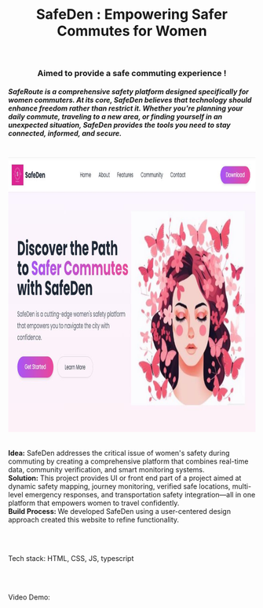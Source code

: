 <center>
  <h1>SafeDen : Empowering Safer Commutes for Women</h1>
  <br>
  <center>
  <h3>Aimed to provide a safe commuting experience !</h3>
  </center>
</center>

<h5>
SafeRoute is a comprehensive safety platform designed specifically for women commuters. 
At its core, SafeDen believes that technology should enhance freedom rather than restrict it.
Whether you're planning your daily commute, traveling to a new area, or finding yourself in an unexpected situation, SafeDen provides the tools you need to stay connected, informed, and secure.
</h5>
<br>
<img src='display/display.JPG' height='560px' width='960px'>
<br>
<br>
<p>
<b>Idea:</b> SafeDen addresses the critical issue of women's safety during commuting by creating a comprehensive platform that combines real-time data, community verification, and smart monitoring systems.
<br>
<b>Solution:</b> This project provides UI or front end part of a project aimed at dynamic safety mapping, journey monitoring, verified safe locations, multi-level emergency responses, and transportation safety integration—all in one platform that empowers women to travel confidently.
<br>
<b>Build Process: </b>We developed SafeDen using a user-centered design approach created this website to refine functionality.
</p>
<br>
<br>
<p>Tech stack: HTML, CSS, JS, typescript</p>
<br>
<br>
<p>Video Demo: </p>
